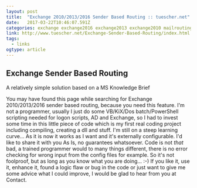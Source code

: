 ```yaml
---
layout: post 
title:  "Exchange 2010/2013/2016 Sender Based Routing :: tuescher.net" 
date:   2017-03-22T10:46:07.591Z 
categories: exchange exchange2016 exchange2013 exchange2010 mailrouting
link: http://www.tuescher.net/Exchange-Sender-Based-Routing/index.html 
tags:
  - links
ogtype: article 
---
```


## Exchange Sender Based Routing
A relatively simple solution based on a MS Knowledge Brief

You may have found this page while searching for Exchange 2010/2013/2016 sender based routing, because you need this feature.
I'm not a programmer, usually I just do some VB/KiX/Dos batch/PowerShell scripting needed for logon scripts, AD and Exchange, so I had to invest some time in this little piece of code which is my first real coding project including compiling, creating a dll and stuff. I'm still on a steep learning curve...
As it is now it works as I want and it's externally configurable. I'd like to share it with you As Is, no guarantees whatsoever. Code is not *that* bad, a trained programmer would to many things different, there is no error checking for wrong input from the config files for example. So it's not foolproof, but as long as you know what you are doing... :-)
If you like it, use it, enhance it, found a logic flaw or bug in the code or just want to give me some advice what I could improve, I would be glad to hear from you at Contact.
